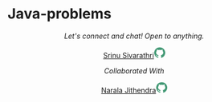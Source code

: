 # Java-problems
<p align="center">
  <i>Let's connect and chat! Open to anything.</i>
  <p align="center">
    <a href="https://github.com/Srinusivarathri">Srinu Sivarathri<img alt=" GitHub" width="22px" src="https://github.com/Srinusivarathri/Srinusivarathri/blob/main/New%20folder/github.svg" /></a>
    </p>
 <p align="center">
 <i>Collaborated With</i>
  <p align="center">
    <a href="https://github.com/NaralaJithendra">Narala Jithendra<img alt=" GitHub" width="22px" src="https://github.com/Srinusivarathri/Srinusivarathri/blob/main/New%20folder/github.svg" /></a>
    </p>
